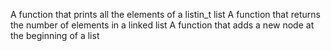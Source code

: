A function that prints all the elements of a listin_t list
A function that returns the number of elements in a linked list
A function that adds a new node at the beginning of a list
